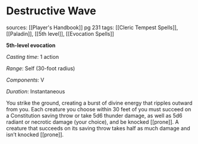 # Destructive Wave
sources: [[Player's Handbook]] pg 231
tags: [[Cleric Tempest Spells]], [[Paladin]], [[5th level]], [[Evocation Spells]]

**5th-level evocation**

*Casting time*: 1 action

*Range*: Self (30-foot radius)

*Components*: V

*Duration*: Instantaneous

You strike the ground, creating a burst of divine energy that ripples outward from you. Each creature you choose within 30 feet of you must succeed on a Constitution saving throw or take 5d6 thunder damage, as well as 5d6 radiant or necrotic damage (your choice), and be knocked [[prone]]. A creature that succeeds on its saving throw takes half as much damage and isn’t knocked [[prone]].
